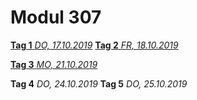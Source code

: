 # Modul 307

[**Tag 1** *DO, 17.10.2019*](/ilv.307/02-modul-307)
[**Tag 2** *FR, 18.10.2019*](/ilv.307/02-modul-307)

[**Tag 3** *MO, 21.10.2019*](/ilv.307/03-modul-307)

**Tag 4** *DO, 24.10.2019* 
**Tag 5** *DO, 25.10.2019* 
<!--stackedit_data:
eyJoaXN0b3J5IjpbLTEwNDQ1MjQ1NTQsODkzMDI5NDU0LC0xND
QzNDI4MTc4LC0xMzYyMDAxNjg5LDE0NjkxODU5Ml19
-->